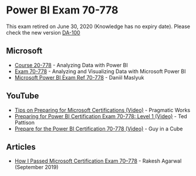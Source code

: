 # Power BI Exam 70-778


This exam retired on June 30, 2020 (Knowledge has no expiry date). Please check the new version [DA-100](https://github.com/NajiElKotob/Awesome-Power-BI/blob/master/Power%20BI%20Exam%20DA-100.md)


## Microsoft
  * [Course 20-778](https://www.microsoft.com/en-us/learning/course.aspx?cid=20778) - Analyzing Data with Power BI
  * [Exam 70-778](https://www.microsoft.com/en-us/learning/exam-70-778.aspx) - Analyzing and Visualizing Data with Microsoft Power BI
  * [Microsoft Power BI Exam Ref 70-778](https://amzn.to/2UIB1Tz) - Daniil Maslyuk
## YouTube
  * [Tips on Preparing for Microsoft Certifications (Video)](https://www.youtube.com/watch?v=Kf1IoZokm4g) - Pragmatic Works
  * [Preparing for Power BI Certification Exam 70-778: Level 1 (Video)](https://www.youtube.com/watch?v=CTgzCTFMNnk) - Ted Pattison
  * [Prepare for the Power BI Certification 70-778 (Video)](https://www.youtube.com/playlist?list=PLv2BtOtLblH1dQPV49Ni12olDcUoW-GEl) - Guy in a Cube
  
## Articles
* [How I Passed Microsoft Certification Exam 70–778](https://medium.com/@rakeshmcm/how-i-passed-microsoft-certification-exam-70-778-analyzing-and-visualizing-data-with-microsoft-cf79e4e9df6e) - Rakesh Agarwal (September 2019)
